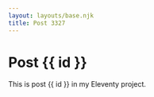 ```yaml
---
layout: layouts/base.njk
title: Post 3327
---
```


# Post {{ id }}

This is post {{ id }} in my Eleventy project.
